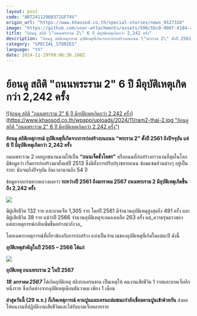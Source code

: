 ```yaml
---
layout: post
code: "ART24112908372GF74V"
origin_url: "https://www.khaosod.co.th/special-stories/news_9527316"
image: "https://github.com/user-attachments/assets/596c5bc0-908f-4184-ae69-f856d5bfca58"
title: "ย้อนดู สถิติ \"ถนนพระราม 2\" 6 ปี มีอุบัติเหตุเกิดกว่า 2,242 ครั้ง"
description: "ย้อนดู สถิติเหตุการณ์ อุบัติเหตุที่เกิดจากการก่อสร้างบนถนน \"พระราม 2\" ตั้งปี 2561 ถึงปัจจุบัน แค่ 6 ปี มีอุบัติเหตุเกิดกว่า 2,242 ครั้ง"
category: "SPECIAL_STORIES"
language: "th"
date: 2024-11-29T09:06:36.108Z
---
```


# ย้อนดู สถิติ "ถนนพระราม 2" 6 ปี มีอุบัติเหตุเกิดกว่า 2,242 ครั้ง

[![ย้อนดู สถิติ "ถนนพระราม 2" 6 ปี มีอุบัติเหตุเกิดกว่า 2,242 ครั้ง](https://www.khaosod.co.th/wpapp/uploads/2024/11/ram2-thai-2.jpg "ย้อนดู สถิติ "ถนนพระราม 2" 6 ปี มีอุบัติเหตุเกิดกว่า 2,242 ครั้ง")](https://www.khaosod.co.th/wpapp/uploads/2024/11/ram2-thai-2.jpg)

**ย้อนดู สถิติเหตุการณ์ อุบัติเหตุที่เกิดจากการก่อสร้างบนถนน “พระราม 2” ตั้งปี 2561 ถึงปัจจุบัน แค่ 6 ปี มีอุบัติเหตุเกิดกว่า 2,242 ครั้ง**

ถนนพระราม 2 เคยถูกขนานนามให้เป็น **“ถนนเจ็ดชั่วโคตร”** หรือถนนที่ก่อสร้างยาวนานที่สุดในโลก มีข้อมูลว่า เริ่มการก่อสร้างมาตั้งแต่ปี 2513 ซึ่งมีทั้งการปรับปรุงขยายถนน ซ่อมแซมส่วนต่างๆ อยู่เป็นระยะ นับจนถึงปัจจุบัน กินเวลานานถึง 54 ปี

ข้อมูลจากกรมทางหลวงเผยว่า **ระหว่างปี 2561 ถึงมกราคม 2567 ถนนพระราม 2 มีอุบัติเหตุเกิดขึ้นถึง 2,242 ครั้ง**

[![](https://www.khaosod.co.th/wpapp/uploads/2024/11/cats-30-696x392.jpg)](https://www.khaosod.co.th/wpapp/uploads/2024/11/cats-30.jpg)

มีผู้เสียชีวิต 132 ราย และบาดเจ็บ 1,305 ราย โดยปี 2561 มีจำนวนอุบัติเหตุสูงสุดถึง 491 ครั้ง และมีผู้เสียชีวิต 38 ราย แม้ว่าปี 2566 จำนวนอุบัติเหตุจะลดลงเหลือ 263 ครั้ง แต่_ความรุนแรงของแต่ละเหตุการณ์กลับเพิ่มขึ้นอย่างน่ากังวล_

โดยเฉพาะเหตุการณ์ที่เกี่ยวข้องกับการก่อสร้าง แบ่งเป็นจำนวนของอุบัติเหตุที่เกิดในแต่ละปี ดังนี้

**อุบัติเหตุสำคัญในปี 2565 – 2566 ได้แก่**

[![](https://www.khaosod.co.th/wpapp/uploads/2024/11/462578360_1231606384738251_5550158401373545029_n-696x522.png)](https://www.khaosod.co.th/wpapp/uploads/2024/11/462578360_1231606384738251_5550158401373545029_n.png)

**อุบัติเหตุ ถนนพระราม 2 ในปี 2567**

_**18 มกราคม 2567**_ ได้เกิดอุบัติเหตุ สลิงรถเครนขาด เป็นเหตุให้ คนงานเสียชีวิต 1 รายและบาดเจ็บอีกหนึ่งราย ซึ่งเกิดห่างจากอุบัติเหตุเดือนธันวาคม เพียง 1 เดือน

**ล่าสุดวันนี้ (29 พ.ย.) ก็เกิดเหตุการณ์ คานปูนและเครนถล่มขณะกำลังเชื่อมคานปูนเข้าด้วยกัน** ส่งผลให้คนงานที่ปฏิบัติงานเสียชีวิตและได้รับบาดเจ็บหลายราย